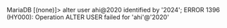 MariaDB [(none)]> alter user ahi@2020 identified by '2024';
ERROR 1396 (HY000): Operation ALTER USER failed for 'ahi'@'2020'


